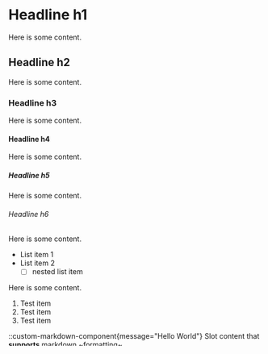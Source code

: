 # Headline h1

Here is some content.

## Headline h2

Here is some content.

### Headline h3

Here is some content.

#### Headline h4

Here is some content.

##### Headline h5

Here is some content.

###### Headline h6

Here is some content.

- List item 1
- List item 2
  - [ ] nested list item

Here is some content.

1. Test item
2. Test item
3. Test item

::custom-markdown-component{message="Hello World"}
Slot content that **supports** markdown ~formatting~

#otherSlot
Other slot content
::
